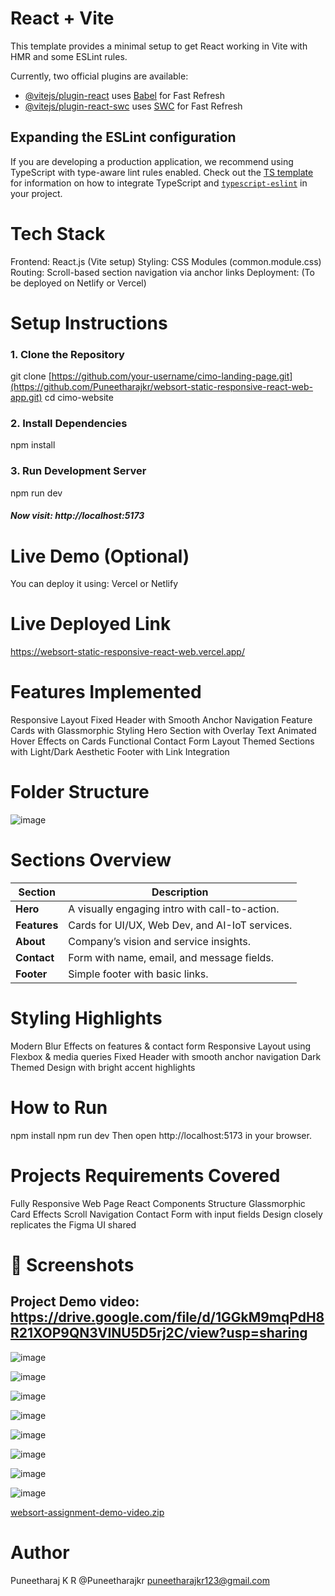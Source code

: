 # React + Vite

This template provides a minimal setup to get React working in Vite with HMR and some ESLint rules.

Currently, two official plugins are available:

- [@vitejs/plugin-react](https://github.com/vitejs/vite-plugin-react/blob/main/packages/plugin-react) uses [Babel](https://babeljs.io/) for Fast Refresh
- [@vitejs/plugin-react-swc](https://github.com/vitejs/vite-plugin-react/blob/main/packages/plugin-react-swc) uses [SWC](https://swc.rs/) for Fast Refresh

## Expanding the ESLint configuration

If you are developing a production application, we recommend using TypeScript with type-aware lint rules enabled. Check out the [TS template](https://github.com/vitejs/vite/tree/main/packages/create-vite/template-react-ts) for information on how to integrate TypeScript and [`typescript-eslint`](https://typescript-eslint.io) in your project.



#  Tech Stack
Frontend: React.js (Vite setup)
Styling: CSS Modules (common.module.css)
Routing: Scroll-based section navigation via anchor links
Deployment: (To be deployed on Netlify or Vercel)


# Setup Instructions
### 1. Clone the Repository
git clone [https://github.com/your-username/cimo-landing-page.git](https://github.com/Puneetharajkr/websort-static-responsive-react-web-app.git)
cd cimo-website

### 2. Install Dependencies
npm install

### 3. Run Development Server
npm run dev
  ##### Now visit: http://localhost:5173

# Live Demo (Optional)
You can deploy it using:
Vercel or Netlify

# Live Deployed Link
https://websort-static-responsive-react-web.vercel.app/

#  Features Implemented
 Responsive Layout
 Fixed Header with Smooth Anchor Navigation
 Feature Cards with Glassmorphic Styling
 Hero Section with Overlay Text
 Animated Hover Effects on Cards
 Functional Contact Form Layout
 Themed Sections with Light/Dark Aesthetic
 Footer with Link Integration

# Folder Structure
![image](https://github.com/user-attachments/assets/6b7f95d8-6553-4792-a3df-74be9ed924f8)



# Sections Overview
| Section      | Description                                    |
| ------------ | ---------------------------------------------- |
| **Hero**     | A visually engaging intro with call-to-action. |
| **Features** | Cards for UI/UX, Web Dev, and AI-IoT services. |
| **About**    | Company’s vision and service insights.         |
| **Contact**  | Form with name, email, and message fields.     |
| **Footer**   | Simple footer with basic links.                |


# Styling Highlights
Modern Blur Effects on features & contact form
Responsive Layout using Flexbox & media queries
Fixed Header with smooth anchor navigation
Dark Themed Design with bright accent highlights

# How to Run
npm install
npm run dev
      Then open http://localhost:5173 in your browser.

# Projects Requirements Covered
 Fully Responsive Web Page
 React Components Structure
 Glassmorphic Card Effects
 Scroll Navigation
 Contact Form with input fields
 Design closely replicates the Figma UI shared


# 📸 Screenshots
## Project Demo video: https://drive.google.com/file/d/1GGkM9mqPdH8R21XOP9QN3VINU5D5rj2C/view?usp=sharing

![image](https://github.com/user-attachments/assets/c15035cf-b92c-454f-b407-80cd6d8bb109)

![image](https://github.com/user-attachments/assets/39202598-8546-40e3-83c4-0e761b15a448)

![image](https://github.com/user-attachments/assets/902590f3-ef08-43db-a2b1-3d220fee5966)

![image](https://github.com/user-attachments/assets/e60908b4-8f28-45db-9a16-be1c1b47f5f3)

![image](https://github.com/user-attachments/assets/efb7de48-f35d-42fe-9b5a-8fc57705241c)

![image](https://github.com/user-attachments/assets/c0eeaa67-34b3-4b53-a5a2-8072bb4654ea)

![image](https://github.com/user-attachments/assets/1c0a5638-7f34-4b96-92be-cc1e65af524c)

![image](https://github.com/user-attachments/assets/707159a1-9af4-48d5-ad97-8422a37dccd9)


[websort-assignment-demo-video.zip](https://github.com/user-attachments/files/20859364/websort-assignment-demo-video.zip)



# Author
Puneetharaj K R
@Puneetharajkr
puneetharajkr123@gmail.com

